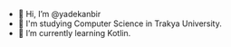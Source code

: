 - 👋 Hi, I’m @yadekanbir
- 👀 I'm studying Computer Science in Trakya University.
- 🌱 I’m currently learning Kotlin.

<!---
yadekanbir/yadekanbir is a ✨ special ✨ repository because its `README.md` (this file) appears on your GitHub profile.
You can click the Preview link to take a look at your changes.
--->
